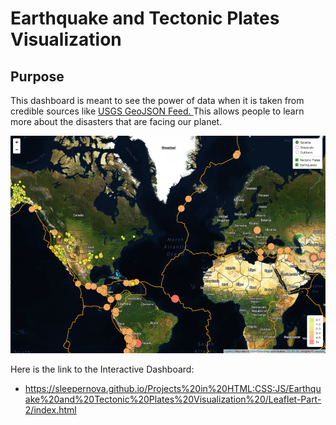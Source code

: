 # Earthquake and Tectonic Plates Visualization

## Purpose
This dashboard is meant to see the power of data when it is taken from credible sources
like <a href = "http://earthquake.usgs.gov/earthquakes/feed/v1.0/geojson.php" target = "_blank"> USGS GeoJSON Feed. </a> This allows people to learn more about the disasters that are
facing our planet.

<img src="image/Earthquake.png">

Here is the link to the Interactive Dashboard:
- https://sleepernova.github.io/Projects%20in%20HTML:CSS:JS/Earthquake%20and%20Tectonic%20Plates%20Visualization%20/Leaflet-Part-2/index.html